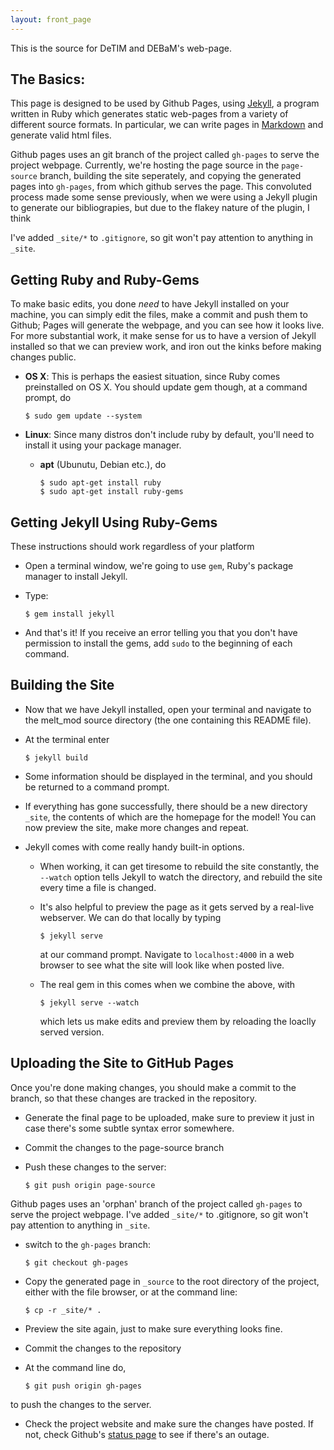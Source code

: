 ```yaml
---
layout: front_page
---
```


This is the source for DeTIM and DEBaM's web-page.

The Basics:
-----------

This page is designed to be used by Github Pages, using
[Jekyll](http://jekyllrb.com/), a program written in Ruby
which generates static web-pages from a variety of different
source formats. In particular, we can write pages in 
[Markdown](http://daringfireball.net/projects/markdown/basics)
and generate valid html files. 

Github pages uses an git branch of the project called ```gh-pages```
to serve the project webpage. Currently, we're hosting the page
source in the ```page-source``` branch, building the site seperately,
and copying the generated pages into ```gh-pages```, from which
github serves the page.  This convoluted process made some sense
previously, when we were using a Jekyll plugin to generate our
bibliograpies, but due to the flakey nature of the plugin, I think


I've added ```_site/*``` to ```.gitignore```, so git
won't pay attention to anything in ```_site```.


Getting Ruby and Ruby-Gems
---------------------------------

To make basic edits, you done *need* to have
Jekyll installed on your machine, you can simply edit the files,
make a commit and push them to Github; Pages will generate the
webpage, and you can see how it looks live. For more substantial
work, it make sense for us to have a version of Jekyll installed
so that we can preview work, and iron out the kinks before making
changes public.

- __OS X__: This is perhaps the easiest situation, since Ruby comes
preinstalled on OS X. You should update gem though, at a command prompt,
do 

      $ sudo gem update --system
    
- __Linux__: Since many distros don't include ruby by default, you'll need
to install it using your package manager.
    * __apt__ (Ubunutu, Debian etc.), do

          $ sudo apt-get install ruby
          $ sudo apt-get install ruby-gems


Getting Jekyll Using Ruby-Gems
-------------------------------------------------
These instructions should work regardless of your platform

* Open a terminal window, we're going to use ```gem```, Ruby's 
package manager to install Jekyll.
* Type:

      $ gem install jekyll

* And that's it! If you receive an error telling you that you don't
have permission to install the gems, add ```sudo``` to the beginning of
each command.


Building the Site
-----------------

- Now that we have Jekyll installed, open your terminal
and navigate to the melt_mod source directory (the one containing this
README file).
- At the terminal enter

      $ jekyll build

- Some information should be displayed in the terminal, and you should be
returned to a command prompt.
- If everything has gone successfully, there should be a new directory
```_site```, the contents of which are the homepage for the model!
You can now preview the site, make more changes and repeat.

- Jekyll comes with come really handy built-in options.
    * When working, it can get tiresome to rebuild the site
    constantly, the ```--watch``` option tells Jekyll to watch
    the directory, and rebuild the site every time a file is changed.
    * It's also helpful to preview the page as it gets served
      by a real-live webserver. We can do that locally by typing

          $ jekyll serve

      at our command prompt.
      Navigate to ```localhost:4000``` in a web browser to see what the site
      will look like when posted live. 
    * The real gem in this comes when we combine the above, with

          $ jekyll serve --watch

      which lets us make edits and preview them by reloading the
      loaclly served version.

Uploading the Site to GitHub Pages
----------------------------------

Once you're done making changes, you should make a commit to the
branch, so that these changes are tracked in the repository.

- Generate the final page to be uploaded, make sure to preview it just in
case there's some subtle syntax error somewhere.
- Commit the changes to the page-source branch
- Push these changes to the server:

      $ git push origin page-source 

Github pages uses an 'orphan' branch of the project called ```gh-pages```
to serve the project webpage. I've added ```_site/*``` to .gitignore, so git
won't pay attention to anything in ```_site```.

- switch to the ```gh-pages``` branch:

      $ git checkout gh-pages

- Copy the generated page in ```_source``` to the root directory of the project,
either with the file browser, or at the command line:

      $ cp -r _site/* .

- Preview the site again, just to make sure everything looks fine.

- Commit the changes to the repository

- At the command line do,

      $ git push origin gh-pages

to push the changes to the server.

- Check the project website and make sure the changes have posted. If not, check
Github's [status page](http://status.github.com) to see if there's an outage.
